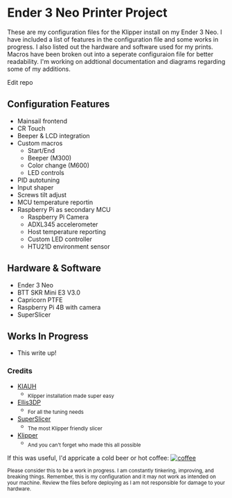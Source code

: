 # Ender 3 Neo Printer Project

These are my configuration files for the Klipper install on my Ender 3 Neo. I have included a list of features in the configuration file and some works in progress. I also listed out the hardware and software used for my prints. Macros have been broken out into a seperate configuraion file for better readability. I'm working on addtional documentation and diagrams regarding some of my additions.

Edit repo

## Configuration Features
* Mainsail frontend
* CR Touch
* Beeper & LCD integration
* Custom macros
  - Start/End
  - Beeper (M300)
  - Color change (M600)
  - LED controls  
* PID autotuning
* Input shaper
* Screws tilt adjust
* MCU temperature reportin
* Raspberry Pi as secondary MCU
  - Raspberry Pi Camera
  - ADXL345 accelerometer
  - Host temperature reporting
  - Custom LED controller
  - HTU21D environment sensor

## Hardware & Software
* Ender 3 Neo
* BTT SKR Mini E3 V3.0
* Capricorn PTFE
* Raspberry Pi 4B with camera
* SuperSlicer

## Works In Progress
* This write up!

### Credits
* [KIAUH](https://github.com/th33xitus/kiauh) 
  - <sub>Klipper installation made super easy</sub>
* [Ellis3DP](https://ellis3dp.com/Print-Tuning-Guide/)
  - <sub>For all the tuning needs</sub>
* [SuperSlicer](https://github.com/supermerill/SuperSlicer)
  - <sub>The most Klipper friendly slicer</sub>  
* [Klipper](https://www.klipper3d.org)
  - <sub>And you can't forget who made this all possible</sub>    

If this was useful, I'd appricate a cold beer or hot coffee: [![coffee](https://www.buymeacoffee.com/assets/img/custom_images/black_img.png)](https://www.buymeacoffee.com/alteredworkshop)

<sub>Please consider this to be a work in progress. I am constantly tinkering, improving, and breaking things. Remember, this is my configuration and it may not work as intended on your machine. Review the files before deploying as I am not responsible for damage to your hardware.</sub>
